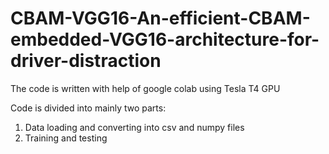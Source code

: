 # CBAM-VGG16-An-efficient-CBAM-embedded-VGG16-architecture-for-driver-distraction

The code is written with help of google colab using Tesla T4 GPU

Code is divided into mainly two parts:
  1. Data loading and converting into csv and numpy files
  2. Training and testing
